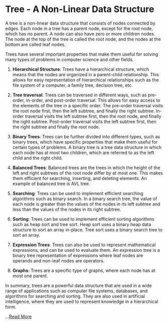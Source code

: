 
# Tree - A Non-Linear Data Structure

A tree is a non-linear data structure that consists of nodes connected by edges. Each node in a tree has a parent node, except for the root node, which has no parent. A node can also have zero or more children nodes. The node at the top of the tree is called the root node, and the nodes at the bottom are called leaf nodes.

Trees have several important properties that make them useful for solving many types of problems in computer science and other fields.

1. **Hierarchical Structure**: Trees have a hierarchical structure, which means that the nodes are organized in a parent-child relationship. This allows for easy representation of hierarchical relationships such as the file system of a computer, a family tree, decision tree, etc.

2. **Tree traversal**: Trees can be traversed in different ways, such as pre-order, in-order, and post-order traversal. This allows for easy access to the elements of the tree in a specific order. The pre-order traversal visits the root node first, then the left subtree, and finally the right subtree. In-order traversal visits the left subtree first, then the root node, and finally the right subtree. Post-order traversal visits the left subtree first, then the right subtree and finally the root node.

3. **Binary Trees**: Trees can be further divided into different types, such as binary trees, which have specific properties that make them useful for certain types of problems. A binary tree is a tree data structure in which each node has at most two children, which are referred to as the left child and the right child.

4. **Balanced Trees**: Balanced trees are the trees in which the height of the left and right subtrees of the root node differ by at most one. This makes them efficient for searching, inserting, and deleting elements. An example of balanced tree is AVL tree.

5. **Searching**: Trees can be used to implement efficient searching algorithms such as binary search. In a binary search tree, the value of each node is greater than the values of the nodes in its left subtree and less than the values of the nodes in its right subtree.

6. **Sorting**: Trees can be used to implement efficient sorting algorithms such as heap sort and tree sort. Heap sort uses a binary heap data structure to sort an array in-place. Tree sort uses a binary search tree to sort an array.

7. **Expression Trees**: Trees can also be used to represent mathematical expressions, and can be used to evaluate them. An expression tree is a binary tree representation of expressions where leaf nodes are operands and non-leaf nodes are operators.

8. **Graphs**: Trees are a specific type of graphs, where each node has at most one parent.

In summary, trees are a powerful data structure that are used in a wide range of applications such as computer file systems, databases, and algorithms for searching and sorting. They are also used in artificial intelligence, where they are used to represent knowledge in a hierarchical form.


...[Read More](./Tree.md)